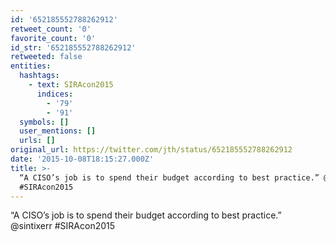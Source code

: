 ```yaml
---
id: '652185552788262912'
retweet_count: '0'
favorite_count: '0'
id_str: '652185552788262912'
retweeted: false
entities:
  hashtags:
    - text: SIRAcon2015
      indices:
        - '79'
        - '91'
  symbols: []
  user_mentions: []
  urls: []
original_url: https://twitter.com/jth/status/652185552788262912
date: '2015-10-08T18:15:27.000Z'
title: >-
  “A CISO’s job is to spend their budget according to best practice.” @sintixerr
  #SIRAcon2015
---
```


“A CISO’s job is to spend their budget according to best practice.” @sintixerr #SIRAcon2015